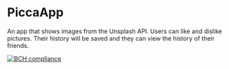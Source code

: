 # PiccaApp
An app that shows images from the Unsplash API. Users can like and dislike pictures. Their history will be saved and they can view the history of their friends. 

[![BCH compliance](https://bettercodehub.com/edge/badge/rgingnagel/PiccaApp?branch=master)](https://bettercodehub.com/)

